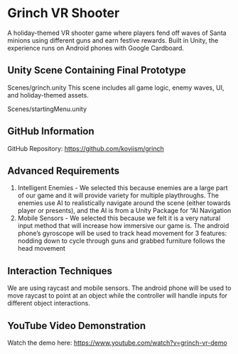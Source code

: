 Grinch VR Shooter
============================================================
A holiday-themed VR shooter game where players fend off waves of Santa minions using different guns and earn festive rewards. Built in Unity, the experience runs on Android phones with Google Cardboard.

Unity Scene Containing Final Prototype
------------------------------------------------------------
Scenes/grinch.unity
This scene includes all game logic, enemy waves, UI, and holiday-themed assets.

Scenes/startingMenu.unity

GitHub Information
------------------------------------------------------------
GitHub Repository: https://github.com/kovjism/grinch

Advanced Requirements
------------------------------------------------------------

1. Intelligent Enemies - We selected this because enemies are a large part of our game and it will provide variety for multiple playthroughs.
The enemies use AI to realistically navigate around the scene (either towards player or presents), and the AI is from a Unity Package for “AI Navigation
2. Mobile Sensors - We selected this because we felt it is a very natural input method that will increase how immersive our game is.
The android phone’s gyroscope will be used to track head movement for 3 features: nodding down to cycle through guns and grabbed furniture follows the head movement


Interaction Techniques 
------------------------------------------------------------
We are using raycast and mobile sensors.
The android phone will be used to move raycast to point at an object while the controller will handle inputs for different object interactions.


YouTube Video Demonstration
------------------------------------------------------------
Watch the demo here:
https://www.youtube.com/watch?v=grinch-vr-demo
